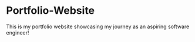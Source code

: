 # Portfolio-Website
This is my portfolio website showcasing my journey as an aspiring software engineer!
